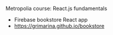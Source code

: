 Metropolia course: React.js fundamentals 
* Firebase bookstore React app
* https://grimarina.github.io/bookstore
